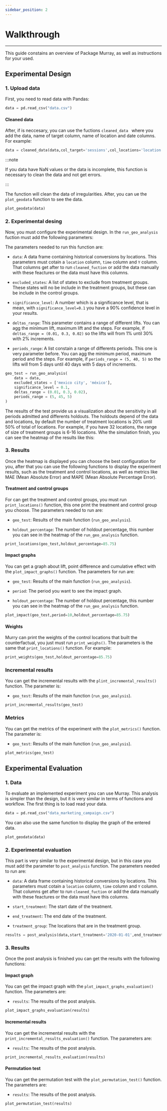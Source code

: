 ```yaml
---
sidebar_position: 2
---
```


#  Walkthrough
---
This guide constains an overview of Package Murray, as well as instructions for your used.

## Experimental Design 

### 1. Upload data

First, you need to read data with Pandas:

```python
data = pd.read_csv("data.csv")
```

#### Cleaned data
After, if is neccesary, you can use the fuctions ```cleaned_data ``` where you add the data, name of target column, name of location and date columns. For example:

```python
data = cleaned_data(data,col_target='sessions',col_locations='location',col_dates='date')
```
:::note

If you data have NaN values or the data is incomplete, this function is necessary to clean the data and not get errors.

:::

The function will clean the data of irregularities. After, you can ue the ```plot_geodata``` function to see the data.

```python
plot_geodata(data)
```


### 2. Experimental desing

Now, you must configure the experimental design. In the ```run_geo_analysis``` fuction must add the following parameters:

The parameters needed to run this function are:

* ```data```: A data frame containing historical conversions by locations. This parameters must cotain a ```location``` column, ```time``` column and ```Y``` column. That columns get after to run ```cleaned_fuction``` or add the data manually with these feactures or the data must have this columns.

* ```excluded_states```: A list of states to exclude from treatment groups. These states will no be include in the treatment groups, but these can be include in the control groups. 

* ```significance_level```: A number which is a significance level, that is mean, with ```significance_level=0.1``` you have a 90% confidence level in your results.

* ```deltas_range```: This parameter contains a range of different lifts. You can agg the minimum lift, maximum lift and the steps. For example, if ```deltas_range = (0.01, 0.3, 0.02)``` so the lifts will from 1% until 30% with 2% increments.

* ```periods_range```: A list constain a range of differents periods. This one is very parameter before. You can agg the minimum period, maximum period and the steps. For example, if ```periods_range = (5, 40, 5)``` so the lifts will from 5 days until 40 days with 5 days of increments.




```python
geo_test = run_geo_analysis(
    data = data,
    excluded_states = ['mexico city', 'méxico'],
    significance_level = 0.1,
    deltas_range = (0.01, 0.3, 0.02),
    periods_range = (5, 45, 5)
)

```


The results of the test provide us a visualization about the sensitivity in all periods admitted and differents holdouts. The holdouts depend of the data and locations, by default the number of treatment locations is 20% until 50% of total of locations. For example, if you have 32 locations, the range of size of treatment groups is 6-16 locations.
Whe the simulation finish, you can see the heatmap of the results like this:



### 3. Results

Once the heatmap is displayed you can choose the best configuration for you, after that you can use the following functions to display the experiment results, such as the treatment and control locations, as well as metrics like MAE (Mean Absolute Error) and MAPE (Mean Absolute Percentage Error).



#### Treatment and control groups

For can get the treatment and control groups, you must run ```print_locations()``` function, this one print the treatment and control group you choose. The parameters needed to run are:

* ```geo_test```: Results of the main function (```run_geo_analysis```).

* ```holdout_percentage```: The number of holdout percentage, this number you can see in the heatmap of the ```run_geo_analysis``` function.



```python
print_locations(geo_test,holdout_percentage=85.75)
```

#### Impact graphs

You can get a graph about lift, point difference and cumulative effect with the ```plot_impact_graphs()``` function. The parameters for run are:

* ```geo_test```: Results of the main function (```run_geo_analysis```).

* ```period```: The period you want to see the impact graph.

* ```holdout_percentage```: The number of holdout percentage, this number you can see in the heatmap of the ```run_geo_analysis``` function.


```python
plot_impact(geo_test,period=10,holdout_percentage=85.75)
```




#### Weights

Murry can print the weights of the control locations that built the counterfactual, you just must run ```print_weighs()```. The parameters is the same that ```print_locations()``` function. For example:


```python
print_weights(geo_test,holdout_percentage=85.75)
```

### Incremental results

You can get the incremental results with the ```plint_incremental_results()``` function. The parameter is:

* ```geo_test```: Results of the main function (```run_geo_analysis```).


```python
print_incremental_results(geo_test)
```

### Metrics

You can get the metrics of the experiment with the ```plot_metrics()``` function. The parameter is:

* ```geo_test```: Results of the main function (```run_geo_analysis```).


```python
plot_metrics(geo_test)
```





## Experimental Evaluation

### 1. Data
To evaluate an implemented experiment you can use Murray. This analysis is simpler than the design, but it is very similar in terms of functions and workflow. The first thing is to load read your data.

```python
data = pd.read_csv("data_marketing_campaign.csv")
```
You can also use the same function to display the graph of the entered data.

```python
plot_geodata(data)
```

### 2. Experimental evaluation
This part is very similar to the experimental design, but in this case you must add the parameter to ```post_analysis``` function. The parameters needed to run are:

* ```data```: A data frame containing historical conversions by locations. This parameters must cotain a ```location``` column, ```time``` column and ```Y``` column. That columns get after to run ```cleaned_fuction``` or add the data manually with these feactures or the data must have this columns.

* ```start_treatment```: The start date of the treatment.

* ```end_treatment```: The end date of the treatment.

* ```treatment_group```: The locations that are in the treatment group.



```python
results = post_analysis(data,start_treatment='2020-01-01',end_treatment='2020-01-31',treatment_group=['durango','puebla','queretaro'])
```

### 3. Results

Once the post analysis is finished you can get the results with the following functions:


#### Impact graph

You can get the impact graph with the ```plot_impact_graphs_evaluation()``` function. The parameters are:

* ```results```: The results of the post analysis.

```python
plot_impact_graphs_evaluation(results)
```


#### Incremental results

You can get the incremental results with the ```print_incremental_results_evaluation()``` function. The parameters are:

* ```results```: The results of the post analysis.

```python
print_incremental_results_evaluation(results)
```


#### Permutation test

You can get the permutation test with the ```plot_permutation_test()``` function. The parameters are:

* ```results```: The results of the post analysis.

```python
plot_permutation_test(results)
``` 



























